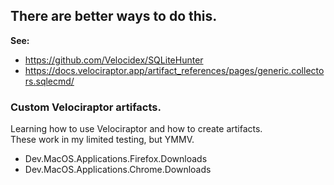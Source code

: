 ## There are better ways to do this.

**See:** 
- https://github.com/Velocidex/SQLiteHunter
- https://docs.velociraptor.app/artifact_references/pages/generic.collectors.sqlecmd/

### Custom Velociraptor artifacts.

Learning how to use Velociraptor and how to create artifacts.  
These work in my limited testing, but YMMV.

- Dev.MacOS.Applications.Firefox.Downloads
- Dev.MacOS.Applications.Chrome.Downloads



